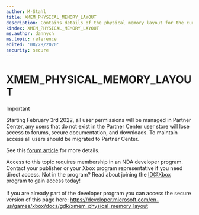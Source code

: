```yaml
---
author: M-Stahl
title: XMEM_PHYSICAL_MEMORY_LAYOUT
description: Contains details of the physical memory layout for the current console.
kindex: XMEM_PHYSICAL_MEMORY_LAYOUT
ms.author: dannych
ms.topic: reference
edited: '08/28/2020'
security: secure
---
```


# XMEM_PHYSICAL_MEMORY_LAYOUT
> [!IMPORTANT]
> Starting February 3rd 2022, all user permissions will be managed in Partner Center, any users that do not exist in the Partner Center user store will lose access to forums, secure documentation, and downloads. To maintain access all users should be migrated to Partner Center. <p></p>See this <a href="https://forums.xboxlive.com/articles/132187/breaking-change-user-access-for-forums-secure-docu.html">forum article</a> for more details.  

 Access to this topic requires membership in an NDA developer program. Contact your publisher or your Xbox program representative if you need direct access. Not in the program? Read about joining the <a href="https://www.xbox.com/Developers/id">ID@Xbox</a> program to gain access today!  <br/><br/>If you are already part of the developer program you can access the secure version of this page here: <a target="_blank" href="https://developer.microsoft.com/en-us/games/xbox/docs/gdk/xmem_physical_memory_layout">https://developer.microsoft.com/en-us/games/xbox/docs/gdk/xmem_physical_memory_layout</a>